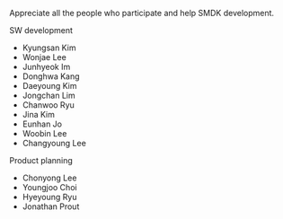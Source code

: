 Appreciate all the people who participate and help SMDK development.

SW development
* Kyungsan Kim
* Wonjae Lee
* Junhyeok Im
* Donghwa Kang
* Daeyoung Kim
* Jongchan Lim
* Chanwoo Ryu
* Jina Kim
* Eunhan Jo
* Woobin Lee
* Changyoung Lee

Product planning
* Chonyong Lee
* Youngjoo Choi
* Hyeyoung Ryu
* Jonathan Prout

